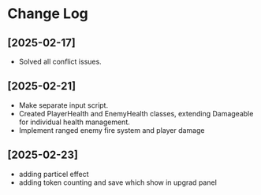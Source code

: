 # Change Log

## [2025-02-17]
- Solved all conflict issues.
## [2025-02-21]
- Make separate input script.
- Created PlayerHealth and EnemyHealth classes, extending Damageable for individual health management.
- Implement ranged enemy fire system and player damage
## [2025-02-23]
- adding particel effect
- adding token counting and save which show in upgrad panel 
